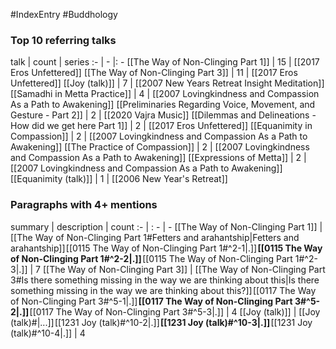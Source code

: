 #IndexEntry #Buddhology

### Top 10 referring talks
talk | count | series
:- | - |: -
[[The Way of Non-Clinging Part 1]] | 15 | [[2017 Eros Unfettered]]
[[The Way of Non-Clinging Part 3]] | 11 | [[2017 Eros Unfettered]]
[[Joy (talk)]] | 7 | [[2007 New Years Retreat Insight Meditation]]
[[Samadhi in Metta Practice]] | 4 | [[2007 Lovingkindness and Compassion As a Path to Awakening]]
[[Preliminaries Regarding Voice, Movement, and Gesture - Part 2]] | 2 | [[2020 Vajra Music]]
[[Dilemmas and Delineations - How did we get here Part 1]] | 2 | [[2017 Eros Unfettered]]
[[Equanimity in Compassion]] | 2 | [[2007 Lovingkindness and Compassion As a Path to Awakening]]
[[The Practice of Compassion]] | 2 | [[2007 Lovingkindness and Compassion As a Path to Awakening]]
[[Expressions of Metta]] | 2 | [[2007 Lovingkindness and Compassion As a Path to Awakening]]
[[Equanimity (talk)]] | 1 | [[2006 New Year's Retreat]]

### Paragraphs with 4+ mentions
summary | description | count
:- | : - | -
[[The Way of Non-Clinging Part 1]] | [[The Way of Non-Clinging Part 1#Fetters and arahantship\|Fetters and arahantship]] [[0115 The Way of Non-Clinging Part 1#^2-1\|.]] **[[0115 The Way of Non-Clinging Part 1#^2-2\|.]]** [[0115 The Way of Non-Clinging Part 1#^2-3\|.]] | 7
[[The Way of Non-Clinging Part 3]] | [[The Way of Non-Clinging Part 3#Is there something missing in the way we are thinking about this\|Is there something missing in the way we are thinking about this?]] [[0117 The Way of Non-Clinging Part 3#^5-1\|.]] **[[0117 The Way of Non-Clinging Part 3#^5-2\|.]]** [[0117 The Way of Non-Clinging Part 3#^5-3\|.]] | 4
[[Joy (talk)]] | [[Joy (talk)#\|...]] [[1231 Joy (talk)#^10-2\|.]] **[[1231 Joy (talk)#^10-3\|.]]** [[1231 Joy (talk)#^10-4\|.]] | 4

